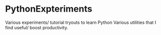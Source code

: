 # PythonExpteriments
Various experiments/ tutorial tryouts to learn Python 
Various utilities that I find useful/ boost productivity.
